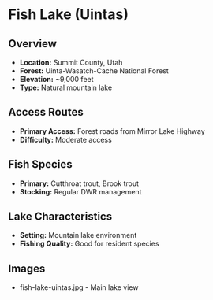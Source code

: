 # Fish Lake (Uintas)

## Overview
- **Location:** Summit County, Utah
- **Forest:** Uinta-Wasatch-Cache National Forest
- **Elevation:** ~9,000 feet
- **Type:** Natural mountain lake

## Access Routes
- **Primary Access:** Forest roads from Mirror Lake Highway
- **Difficulty:** Moderate access

## Fish Species
- **Primary:** Cutthroat trout, Brook trout
- **Stocking:** Regular DWR management

## Lake Characteristics
- **Setting:** Mountain lake environment
- **Fishing Quality:** Good for resident species

## Images
- fish-lake-uintas.jpg - Main lake view